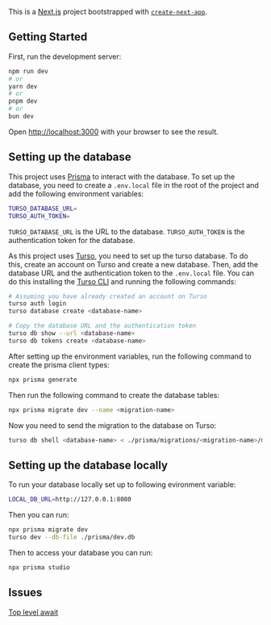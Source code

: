 This is a [Next.js](https://nextjs.org/) project bootstrapped with [`create-next-app`](https://github.com/vercel/next.js/tree/canary/packages/create-next-app).

## Getting Started

First, run the development server:

```bash
npm run dev
# or
yarn dev
# or
pnpm dev
# or
bun dev
```

Open [http://localhost:3000](http://localhost:3000) with your browser to see the result.

## Setting up the database

This project uses [Prisma](https://www.prisma.io/) to interact with the database. To set up the database, you need to create a `.env.local` file in the root of the project and add the following environment variables:

```bash
TURSO_DATABASE_URL=
TURSO_AUTH_TOKEN=
```

`TURSO_DATABASE_URL` is the URL to the database. `TURSO_AUTH_TOKEN` is the authentication token for the database.

As this project uses [Turso](https://turso.tech/), you need to set up the turso database. To do this, create an account on Turso and create a new database. Then, add the database URL and the authentication token to the `.env.local` file. You can do this installing the [Turso CLI](https://docs.turso.tech/cli/installation) and running the following commands:

```bash
# Assuming you have already created an account on Turso
turso auth login
turso database create <database-name>

# Copy the database URL and the authentication token
turso db show --url <database-name>
turso db tokens create <database-name>
```

After setting up the environment variables, run the following command to create the prisma client types:

```bash
npx prisma generate
```

Then run the following command to create the database tables:

```bash
npx prisma migrate dev --name <migration-name>
```

Now you need to send the migration to the database on Turso:

```bash
turso db shell <database-name> < ./prisma/migrations/<migration-name>/migration.sql
```

## Setting up the database locally

To run your database locally set up to following evironment variable:

```bash
LOCAL_DB_URL=http://127.0.0.1:8080
```

Then you can run:

```bash
npx prisma migrate dev
turso dev --db-file ./prisma/dev.db
```

Then to access your database you can run:

```bash
npx prisma studio
```

## Issues

[Top level await](https://github.com/prisma/prisma/issues/23600)